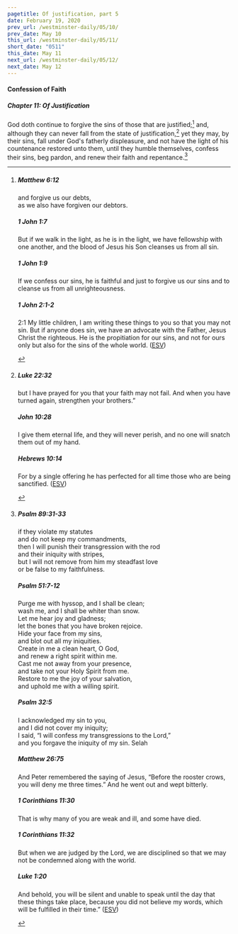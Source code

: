 ```yaml
---
pagetitle: Of justification, part 5
date: February 19, 2020
prev_url: /westminster-daily/05/10/
prev_date: May 10
this_url: /westminster-daily/05/11/
short_date: "0511"
this_date: May 11
next_url: /westminster-daily/05/12/
next_date: May 12
---
```


#### Confession of Faith

##### Chapter 11: Of Justification

God doth continue to forgive the sins of those that are justified;[^fnref:wcf1] and, although they can never fall from the state of justification,[^fnref:wcf2] yet they may, by their sins, fall under God's fatherly displeasure, and not have the light of his countenance restored unto them, until they humble themselves, confess their sins, beg pardon, and renew their faith and repentance.[^fnref:wcf3]

[^fnref:wcf1]: <div class="esv"><h5>Matthew 6:12</h5> <div class="esv-text"><div class="block-indent"> <p class="line-group" id="p40006012.01-1"><span class="woc">and forgive us our debts,<br /> <span class="indent"></span>as we also have forgiven our debtors.</span></p> </div> </div><h5>1 John 1:7</h5> <div class="esv-text"><p id="p62001007.01-2">But if we walk in the light, as he is in the light, we have fellowship with one another, and the blood of Jesus his Son cleanses us from all sin.</p> </div><h5>1 John 1:9</h5> <div class="esv-text"><p id="p62001009.01-3">If we confess our sins, he is faithful and just to forgive us our sins and to cleanse us from all unrighteousness.</p> </div><h5>1 John 2:1-2</h5> <div class="esv-text"> <p id="p62002001.04-4"><span class="chapter-num" id="v62002001-4">2:1&nbsp;</span>My little children, I am writing these things to you so that you may not sin. But if anyone does sin, we have an advocate with the Father, Jesus Christ the righteous. He is the propitiation for our sins, and not for ours only but also for the sins of the whole world.  (<a href="http://www.esv.org" class="copyright">ESV</a>)</p> </div> </div>

[^fnref:wcf2]: <div class="esv"><h5>Luke 22:32</h5> <div class="esv-text"><p id="p42022032.01-1"><span class="woc">but I have prayed for you that your faith may not fail. And when you have turned again, strengthen your brothers.&#8221;</span></p> </div><h5>John 10:28</h5> <div class="esv-text"><p id="p43010028.01-2"><span class="woc">I give them eternal life, and they will never perish, and no one will snatch them out of my hand.</span></p> </div><h5>Hebrews 10:14</h5> <div class="esv-text"><p id="p58010014.01-3">For by a single offering he has perfected for all time those who are being sanctified.  (<a href="http://www.esv.org" class="copyright">ESV</a>)</p> </div> </div>

[^fnref:wcf3]: <div class="esv"><h5>Psalm 89:31-33</h5> <div class="esv-text"><div class="block-indent"> <p class="line-group" id="p19089031.01-1">if they violate my statutes<br /> <span class="indent"></span>and do not keep my commandments,<br />  then I will punish their transgression with the rod<br /> <span class="indent"></span>and their iniquity with stripes,<br />  but I will not remove from him my steadfast love<br /> <span class="indent"></span>or be false to my faithfulness.</p> </div> </div><h5>Psalm 51:7-12</h5> <div class="esv-text"><div class="block-indent"> <p class="line-group" id="p19051007.01-2">Purge me with hyssop, and I shall be clean;<br /> <span class="indent"></span>wash me, and I shall be whiter than snow.<br />  Let me hear joy and gladness;<br /> <span class="indent"></span>let the bones that you have broken rejoice.<br />  Hide your face from my sins,<br /> <span class="indent"></span>and blot out all my iniquities.<br />  Create in me a clean heart, O God,<br /> <span class="indent"></span>and renew a right spirit within me.<br />  Cast me not away from your presence,<br /> <span class="indent"></span>and take not your Holy Spirit from me.<br />  Restore to me the joy of your salvation,<br /> <span class="indent"></span>and uphold me with a willing spirit.</p> </div> </div><h5>Psalm 32:5</h5> <div class="esv-text"><div class="block-indent"> <p class="line-group" id="p19032005.01-3">I acknowledged my sin to you,<br /> <span class="indent"></span>and I did not cover my iniquity;<br /> I said, &#8220;I will confess my transgressions to the <span class="small-caps">Lord</span>,&#8221;<br /> <span class="indent"></span>and you forgave the iniquity of my sin. <span class="selah">Selah</span></p> </div> </div><h5>Matthew 26:75</h5> <div class="esv-text"><p id="p40026075.01-4">And Peter remembered the saying of Jesus, <span class="woc">&#8220;Before the rooster crows, you will deny me three times.&#8221;</span> And he went out and wept bitterly.</p> </div><h5>1 Corinthians 11:30</h5> <div class="esv-text"><p id="p46011030.01-5">That is why many of you are weak and ill, and some have died.</p> </div><h5>1 Corinthians 11:32</h5> <div class="esv-text"><p id="p46011032.01-6">But when we are judged by the Lord, we are disciplined so that we may not be condemned along with the world.</p> </div><h5>Luke 1:20</h5> <div class="esv-text"><p id="p42001020.01-7">And behold, you will be silent and unable to speak until the day that these things take place, because you did not believe my words, which will be fulfilled in their time.&#8221;  (<a href="http://www.esv.org" class="copyright">ESV</a>)</p> </div> </div>

